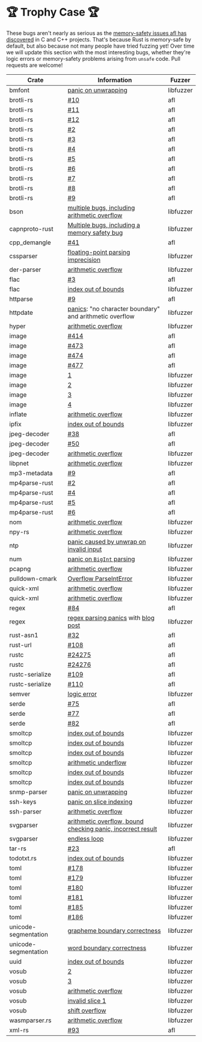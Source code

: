 # 🏆 Trophy Case 🏆

These bugs aren't nearly as serious as the [memory-safety issues afl has discovered](http://lcamtuf.coredump.cx/afl/#bugs) in C and C++ projects. That's because Rust is memory-safe by default, but also because not many people have tried fuzzing yet! Over time we will update this section with the most interesting bugs, whether they're logic errors or memory-safety problems arising from `unsafe` code. Pull requests are welcome!

Crate | Information | Fuzzer
----- | ----------- | ------
bmfont | [panic on unwrapping](https://github.com/netgusto/rust-bmfont/issues/2) | libfuzzer
brotli-rs | [#10](https://github.com/ende76/brotli-rs/issues/10) | afl
brotli-rs | [#11](https://github.com/ende76/brotli-rs/issues/11) | afl
brotli-rs | [#12](https://github.com/ende76/brotli-rs/issues/12) | afl
brotli-rs | [#2](https://github.com/ende76/brotli-rs/issues/2) | afl
brotli-rs | [#3](https://github.com/ende76/brotli-rs/issues/3) | afl
brotli-rs | [#4](https://github.com/ende76/brotli-rs/issues/4) | afl
brotli-rs | [#5](https://github.com/ende76/brotli-rs/issues/5) | afl
brotli-rs | [#6](https://github.com/ende76/brotli-rs/issues/6) | afl
brotli-rs | [#7](https://github.com/ende76/brotli-rs/issues/7) | afl
brotli-rs | [#8](https://github.com/ende76/brotli-rs/issues/8) | afl
brotli-rs | [#9](https://github.com/ende76/brotli-rs/issues/9) | afl
bson | [multiple bugs, including arithmetic overflow](https://github.com/zonyitoo/bson-rs/issues/64) | libfuzzer
capnproto-rust | [Multiple bugs, including a memory safety bug](https://dwrensha.github.io/capnproto-rust/2017/02/27/cargo-fuzz.html) | libfuzzer
cpp_demangle | [#41](https://github.com/fitzgen/cpp_demangle/pull/41) | afl
cssparser | [floating-point parsing imprecision](https://github.com/servo/rust-cssparser/issues/167) | libfuzzer
der-parser | [arithmetic overflow](https://github.com/rusticata/der-parser/issues/2) | libfuzzer
flac | [#3](https://github.com/sourrust/flac/issues/3) | afl
flac | [index out of bounds](https://github.com/sourrust/flac/issues/11) | libfuzzer
httparse | [#9](https://github.com/seanmonstar/httparse/issues/9) | afl
httpdate | [panics](https://pyfisch.org/blog/fuzzing-all-crates/): "no character boundary" and arithmetic overflow | libfuzzer
hyper | [arithmetic overflow](https://github.com/hyperium/hyper/pull/1076) | libfuzzer
image | [#414](https://github.com/PistonDevelopers/image/issues/414) | afl
image | [#473](https://github.com/PistonDevelopers/image/issues/473) | afl
image | [#474](https://github.com/PistonDevelopers/image/issues/474) | afl
image | [#477](https://github.com/PistonDevelopers/image/issues/477) | afl
image | [1](https://github.com/PistonDevelopers/image/issues/622) | libfuzzer
image | [2](https://github.com/PistonDevelopers/image/issues/623) | libfuzzer
image | [3](https://github.com/PistonDevelopers/image/issues/624) | libfuzzer
image | [4](https://github.com/PistonDevelopers/image/issues/625) | libfuzzer
inflate | [arithmetic overflow](https://github.com/PistonDevelopers/inflate/issues/14) | libfuzzer
ipfix | [index out of bounds](https://github.com/DominoTree/rs-ipfix/issues/1) | libfuzzer
jpeg-decoder | [#38](https://github.com/kaksmet/jpeg-decoder/issues/38) | afl
jpeg-decoder | [#50](https://github.com/kaksmet/jpeg-decoder/issues/50) | afl
jpeg-decoder | [arithmetic overflow](https://github.com/kaksmet/jpeg-decoder/issues/69) | libfuzzer
libpnet | [arithmetic overflow](https://github.com/libpnet/libpnet/pull/250) | libfuzzer
mp3-metadata | [#9](https://github.com/GuillaumeGomez/mp3-metadata/pull/9) | afl
mp4parse-rust | [#2](https://github.com/mozilla/mp4parse-rust/issues/2) | afl
mp4parse-rust | [#4](https://github.com/mozilla/mp4parse-rust/issues/4) | afl
mp4parse-rust | [#5](https://github.com/mozilla/mp4parse-rust/issues/5) | afl
mp4parse-rust | [#6](https://github.com/mozilla/mp4parse-rust/issues/6) | afl
nom | [arithmetic overflow](https://github.com/Geal/nom/pull/486) | libfuzzer
npy-rs | [arithmetic overflow](https://github.com/potocpav/npy-rs/pull/2) | libfuzzer
ntp | [panic caused by unwrap on invalid input](https://github.com/JeffBelgum/ntp/commit/f23ded23c26a5326dae249905d298e8c5f51d371) | libfuzzer
num | [panic on `BigInt` parsing](https://github.com/rust-num/num/issues/268) | libfuzzer
pcapng | [arithmetic overflow](https://github.com/richo/pcapng-rs/issues/6) | libfuzzer
pulldown-cmark | [Overflow ParseIntError](https://github.com/google/pulldown-cmark/issues/49) | libfuzzer
quick-xml | [arithmetic overflow](https://github.com/tafia/quick-xml/issues/53) | libfuzzer
quick-xml | [arithmetic overflow](https://github.com/tafia/quick-xml/pull/55/commits/53a5c099df585dd65382ffd7f2912728eaa764d5) | libfuzzer
regex | [#84](https://github.com/rust-lang/regex/issues/84) | afl
regex | [regex parsing panics](https://github.com/rust-lang/regex/pull/349) with [blog post](https://www.nibor.org/blog/fuzzing-is-magic---or-how-i-found-a-panic-in-rusts-regex-library/) | libfuzzer
rust-asn1 | [#32](https://github.com/alex/rust-asn1/issues/32) | afl
rust-url | [#108](https://github.com/servo/rust-url/pull/108) | afl
rustc | [#24275](https://github.com/rust-lang/rust/issues/24275) | afl
rustc | [#24276](https://github.com/rust-lang/rust/issues/24276) | afl
rustc-serialize | [#109](https://github.com/rust-lang/rustc-serialize/issues/109) | afl
rustc-serialize | [#110](https://github.com/rust-lang/rustc-serialize/issues/110) | afl
semver | [logic error](https://github.com/steveklabnik/semver/issues/116#issuecomment-311215219) | libfuzzer
serde | [#75](https://github.com/serde-rs/serde/issues/75) | afl
serde | [#77](https://github.com/serde-rs/serde/issues/77) | afl
serde | [#82](https://github.com/serde-rs/serde/issues/82) | afl
smoltcp | [index out of bounds](https://github.com/m-labs/smoltcp/commit/2582d1573de37f23d77ed2b1e491d095c920ccfc) | libfuzzer
smoltcp | [index out of bounds](https://github.com/m-labs/smoltcp/commit/3f43be8d8450db19fd427f48e8c658561591da1f) | libfuzzer
smoltcp | [index out of bounds](https://github.com/m-labs/smoltcp/commit/ed2c376628b6566b0e48af2ca5a942d9fa288b9a) | libfuzzer
smoltcp | [arithmetic underflow](https://github.com/m-labs/smoltcp/commit/b33d867385e0f256f558d1268fa2c73470b7f34a) | libfuzzer
smoltcp | [index out of bounds](https://github.com/m-labs/smoltcp/commit/2989fa334885916e9c8c76216a60b28c371a54cb) | libfuzzer
smoltcp | [index out of bounds](https://github.com/m-labs/smoltcp/commit/31073835998016eb70982c69d0f2e5390dbc19b3) | libfuzzer
snmp-parser | [panic on unwrapping](https://github.com/rusticata/snmp-parser/issues/2) | libfuzzer
ssh-keys | [panic on slice indexing](https://github.com/tailhook/ssh-keys/issues/1) | libfuzzer
ssh-parser | [arithmetic overflow](https://github.com/rusticata/ssh-parser/issues/1) | libfuzzer
svgparser | [arithmetic overflow, bound checking panic, incorrect result](https://github.com/RazrFalcon/libsvgparser/commit/4742f16e834445a682a0a4db62600d275a457390) | libfuzzer
svgparser | [endless loop](https://github.com/RazrFalcon/libsvgparser/commit/c55d9a7d4d1e83f405be2e7bfddea89f579f6fc9) | libfuzzer
tar-rs | [#23](https://github.com/alexcrichton/tar-rs/issues/23) | afl
todotxt.rs | [index out of bounds](https://github.com/kstep/todotxt.rs/issues/1) | libfuzzer
toml | [#178](https://github.com/alexcrichton/toml-rs/issues/178) | libfuzzer
toml | [#179](https://github.com/alexcrichton/toml-rs/issues/179) | libfuzzer
toml | [#180](https://github.com/alexcrichton/toml-rs/issues/180) | libfuzzer
toml | [#181](https://github.com/alexcrichton/toml-rs/issues/181) | libfuzzer
toml | [#185](https://github.com/alexcrichton/toml-rs/issues/185) | libfuzzer
toml | [#186](https://github.com/alexcrichton/toml-rs/issues/186) | libfuzzer
unicode-segmentation | [grapheme boundary correctness](https://github.com/unicode-rs/unicode-segmentation/issues/19) | libfuzzer
unicode-segmentation | [word boundary correctness](https://github.com/unicode-rs/unicode-segmentation/issues/20) | libfuzzer
uuid | [index out of bounds](https://github.com/rust-lang-nursery/uuid/pull/81) | libfuzzer
vosub | [2](https://github.com/emk/subtitles-rs/commit/46df766dd22cb6a04a534611f08c23903e58746c) | libfuzzer
vosub | [3](https://github.com/emk/subtitles-rs/commit/f2f5309aa8173dfec4bb5816950d718a1ac669c2) | libfuzzer
vosub | [arithmetic overflow](https://github.com/emk/subtitles-rs/commit/3afdb7e1c5e786e88653253243648dd9d49983f2) | libfuzzer
vosub | [invalid slice 1](https://github.com/emk/subtitles-rs/commit/20e430105b1fc02aa135788ba150a0dd49a7d1ef) | libfuzzer
vosub | [shift overflow](https://github.com/emk/subtitles-rs/commit/5d3364b96389d90deac0f024a57660951b7e1dd6) | libfuzzer
wasmparser.rs | [arithmetic overflow](https://github.com/yurydelendik/wasmparser.rs/issues/21#issuecomment-310253956) | libfuzzer
xml-rs | [#93](https://github.com/netvl/xml-rs/issues/93) | afl
